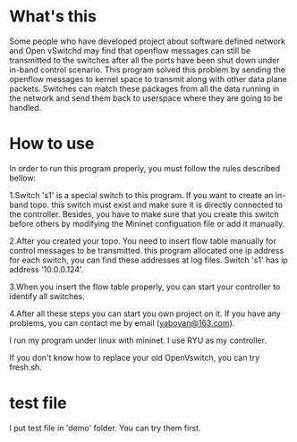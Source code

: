 # What's this
Some people who have developed project about software defined network and Open vSwitchd may find that openflow messages can still be transmitted to the switches after all the ports have been shut down under in-band control scenario. This program solved this problem by sending the openflow messages to kernel space to transmit along with other data plane packets. Switches can match these packages from all the data running in the network and send them back to userspace where they are going to be handled.

# How to use

In order to run this program properly, you must follow the rules described bellow:

1.Switch 's1' is a special switch to this program. If you want to create an in-band topo. this switch must exist and make sure it is directly connected to the controller. Besides, you have to make sure that you create this switch before others by modifying the Mininet configuation file or add it manually. 

2.After you created your topo. You need to insert flow table manually for control messages to be transmitted. this program allocated one ip address for each switch, you can find these addresses at log files. Switch 's1' has ip address '10.0.0.124'. 

3.When you insert the flow table properly, you can start your controller to identify all switches.

4.After all these steps you can start you own project on it. If you have any problems, you can contact me by email (yaboyan@163.com).

I run my program under linux with mininet. I use RYU as my controller.

If you don't know how to replace your old OpenVswitch, you can try fresh.sh.

# test file 
I put test file in 'demo' folder. You can try them first. 
